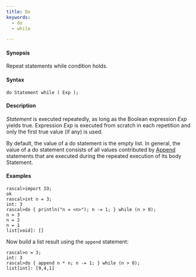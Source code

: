 ```yaml
---
title: Do
keywords:
  - do
  - while

---
```


#### Synopsis

Repeat statements while condition holds.

#### Syntax

`do Statement while ( Exp );`

#### Description

_Statement_ is executed repeatedly, as long as the Boolean expression _Exp_ yields true. 
Expression _Exp_ is executed from scratch in each repetition and only the first true value (if any) is used.

By default, the value of a do statement is the empty list. 
In general, the value of a do statement consists of all values contributed by [Append](../../../Rascal/Statements/Append/index.md) statements 
that are executed during the repeated execution of its body Statement.

#### Examples


```rascal-shell 
rascal>import IO;
ok
rascal>int n = 3;
int: 3
rascal>do { println("n = <n>"); n -= 1; } while (n > 0);
n = 3
n = 2
n = 1
list[void]: []
```
Now build a list result using the `append` statement:

```rascal-shell ,continue
rascal>n = 3;
int: 3
rascal>do { append n * n; n -= 1; } while (n > 0);
list[int]: [9,4,1]
```


